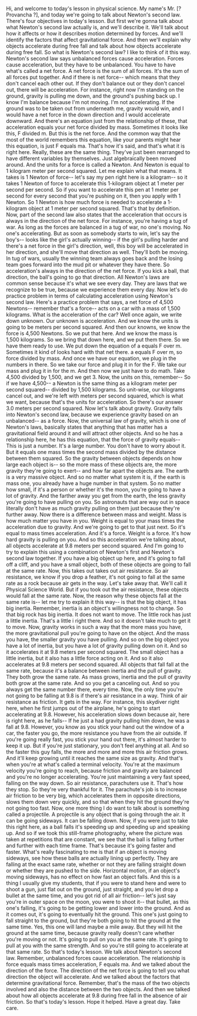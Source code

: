 Hi, and welcome to today's lesson in physical science. My name's Mr. [? Provancha ?], and today we're going to talk about Newton's second law. There's four objectives in today's lesson. But first we're gonna talk about what Newton's second law actually is, and we'll describe it. We'll talk about how it affects or how it describes motion determined by forces. And we'll identify the factors that affect gravitational force. And then we'll explain why objects accelerate during free fall and talk about how objects accelerate during free fall. So what is Newton's second law? I like to think of it this way. Newton's second law says unbalanced forces cause acceleration. Forces cause acceleration, but they have to be unbalanced. You have to have what's called a net force. A net force is the sum of all forces. It's the sum of all forces put together. And if there is net force-- which means that they don't cancel each other out. If they don't balance out or they don't cancel out, there will be acceleration. For instance, right now I'm standing on the ground, gravity is pulling me down, and the ground's pushing back up. I know I'm balance because I'm not moving. I'm not accelerating. If the ground was to be taken out from underneath me, gravity would win, and I would have a net force in the down direction and I would accelerate downward. And there's an equation just from the relationship of these, that acceleration equals your net force divided by mass. Sometimes it looks like this, F divided m. But this is the net force. And the common way that the most of the world remembers this equation, like your parents might hear this equation, is just F equals ma. That's how it's said, and that's what it is right here. Really, these are the same thing. They've just been rearranged to have different variables by themselves. Just algebraically been moved around. And the units for a force is called a Newton. And Newton is equal to 1 kilogram meter per second squared. Let me explain what that means. It takes is 1 Newton of force-- let's say my pen right here is a kilogram-- so it takes 1 Newton of force to accelerate this 1-kilogram object at 1 meter per second per second. So if you want to accelerate this pen at 1 meter per second for every second that you're pushing on it, then you apply with 1 Newton. So 1 Newton is how much force is needed to accelerate a 1-kilogram object at 1 meter per second squared. That's that by definition. Now, part of the second law also states that the acceleration that occurs is always in the direction of the net force. For instance, you're having a tug of war. As long as the forces are balanced in a tug of war, no one's moving. No one's accelerating. But as soon as somebody starts to win, let's say the boy's-- looks like the girl's actually winning-- if the girl's pulling harder and there's a net force in the girl's direction, well, this boy will be accelerated in her direction, and she'll move that direction as well. They'll both be moving. In tug of wars, usually the winning team always goes back and the losing team goes forward into the mud pit or whatever they have there. So acceleration's always in the direction of the net force. If you kick a ball, that direction, the ball's going to go that direction. All Newton's laws are common sense because it's what we see every day. They are laws that we recognize to be true, because we experience them every day. Now let's do practice problem in terms of calculating acceleration using Newton's second law. Here's a practice problem that says, a net force of 4,500 Newtons-- remember that's a force-- acts on a car with a mass of 1,500 kilograms. What is the acceleration of the car? Well once again, we write down unknown. Our unknown is acceleration. And we know the units is going to be meters per second squared. And then our knowns, we know the force is 4,500 Newtons. So we put that here. And we know the mass is 1,500 kilograms. So we bring that down here, and we put them there. So we have them ready to use. We put down the equation of a equals F over m. Sometimes it kind of looks hard with that net there. a equals F over m, so force divided by mass. And once we have our equation, we plug in the numbers in there. So we take our force and plug it in for the F. We take our mass and plug it in for the m. And then now we just have to do math. Take 4,500 divided by 1,500, and we get 3. Now, the units on this, remember-- So if we have 4,500-- a Newton is the same thing as a kilogram meter per second squared-- divided by 1,500 kilograms. So unit-wise, our kilograms cancel out, and we're left with meters per second squared, which is what we want, because that's the units for acceleration. So there's our answer 3.0 meters per second squared. Now let's talk about gravity. Gravity falls into Newton's second law, because we experience gravity based on an unbalanced-- as a force. Now, the universal law of gravity, which is one of Newton's laws, basically states that anything that has matter has a gravitational field around it and will attract other objects. And so he has a relationship here, he has this equation, that the force of gravity equals-- This is just a number. It's a large number. You don't have to worry about it. But it equals one mass times the second mass divided by the distance between them squared. So the gravity between objects depends on how large each object is-- so the more mass of these objects are, the more gravity they're going to exert-- and how far apart the objects are. The earth is a very massive object. And so no matter what system it is, if the earth is mass one, you already have a huge number in that system. So no matter how small, if it's a person or whether it's the moon, you're going to have a lot of gravity. And the farther away you get from the earth, the less gravity you're going to have pulling on you. So astronauts that are way out in space literally don't have as much gravity pulling on them just because they're further away. Now there is a difference between mass and weight. Mass is how much matter you have in you. Weight is equal to your mass times the acceleration due to gravity. And we're going to get to that just next. So it's equal to mass times acceleration. And it's a force. Weight is a force. It's how hard gravity is pulling on you. And so this acceleration we're talking about, all objects accelerate at 9.8 meters per second squared. And I'm going to try to explain this using a combination of Newton's first and Newton's second law together. If you have a big object up here, and it's going to fall off a cliff, and you have a small object, both of these objects are going to fall at the same rate. Now, this takes out takes out air resistance. So air resistance, we know if you drop a feather, it's not going to fall at the same rate as a rock because air gets in the way. Let's take away that. We'll call it Physical Science World. But if you took out the air resistance, these objects would fall at the same rate. Now, the reason why these objects fall at the same rate is-- let me try to explain it this way-- is that the big object, it has big inertia. Remember, inertia is an object's willingness not to change. So that big rock has big inertia. It does not want to move. The little rock has just a little inertia. That's a little i right there. And so it doesn't take much to get it to move. Now, gravity works in such a way that the more mass you have, the more gravitational pull you're going to have on the object. And the mass you have, the smaller gravity you have pulling. And so on the big object you have a lot of inertia, but you have a lot of gravity pulling down on it. And so it accelerates it at 9.8 meters per second squared. The small object has a little inertia, but it also has a little force acting on it. And so it also accelerates at 9.8 meters per second squared. All objects that fall fall at the same rate, because it's a balance between inertia and the pull of gravity. They both grow the same rate. As mass grows, inertia and the pull of gravity both grow at the same rate. And so you get a canceling out. And so you always get the same number there, every time. Now, the only time you're not going to be falling at 9.8 is if there's air resistance in a way. Think of air resistance as friction. It gets in the way. For instance, this skydiver right here, when he first jumps out of the airplane, he's going to start accelerating at 9.8. However, his acceleration slows down because air, here is right here, as he falls-- If he just a had gravity pulling him down, he was a fall at 9.8. However, you know as you stick your hand out the window of a car, the faster you go, the more resistance you have from the air outside. If you're going really fast, you stick your hand out there, it's almost harder to keep it up. But if you're just stationary, you don't feel anything at all. And so the faster this guy falls, the more and more and more this air friction grows. And it'll keep growing until it reaches the same size as gravity. And that's when you're at what's called a terminal velocity. You're at the maximum velocity you're going to reach, because friction and gravity are balanced and you're no longer accelerating. You're just maintaining a very fast speed, falling on the way down. So air resistance, parachuters use it. That's how they stop. So they're very thankful for it. The parachute's job is to increase air friction to be very big, which accelerates them in opposite directions, slows them down very quickly, and so that when they hit the ground they're not going too fast. Now, one more thing I do want to talk about is something called a projectile. A projectile is any object that is going through the air. It can be going sideways. It can be falling down. Now, if you were just to take this right here, as a ball falls it's speeding up and speeding up and speaking up. And so if we took this still-frame photography, where the picture was taken at repetitions that are constant, we see that the ball is falling further and further with each time frame. That's because it's going faster and faster. What's really fascinating to me is that if an object is moving sideways, see how these balls are actually lining up perfectly. They are falling at the exact same rate, whether or not they are falling straight down or whether they are pushed to the side. Horizontal motion, if an object's moving sideways, has no effect on how fast an object falls. And this is a thing I usually give my students, that if you were to stand here and were to shoot a gun, just flat out on the ground, just straight, and you let drop a bullet at the same time, and you got rid of all air friction-- let's just say you're in outer space on the moon, you were to shoot it-- that bullet, as this one's falling, it's going to be getting lower and lower into the ground. And as it comes out, it's going to eventually hit the ground. This one's just going to fall straight to the ground, but they're both going to hit the ground at the same time. Yes, this one will land maybe a mile away. But they will hit the ground at the same time, because gravity really doesn't care whether you're moving or not. It's going to pull on you at the same rate. It's going to pull at you with the same strength. And so you're still going to accelerate at that same rate. So that's today's lesson. We talk about Newton's second law. Remember, unbalanced forces cause acceleration. The relationship is force equals mass times acceleration, F equals ma. And we talked about the direction of the force. The direction of the net force is going to tell you what direction the object will accelerate. And we talked about the factors that determine gravitational force. Remember, that's the mass of the two objects involved and also the distance between the two objects. And then we talked about how all objects accelerate at 9.8 during free fall in the absence of air friction. So that's today's lesson. Hope it helped. Have a great day. Take care.
